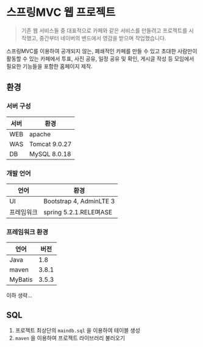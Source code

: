 # 스프링MVC 웹 프로젝트
> 기존 웹 서비스들 중 대표적으로 카페와 같은 서비스를 만들려고 프로젝트를 시작했고, 중간부터 네이버의 밴드에서 영감을 받으며 작업했습니다.

스프링MVC를 이용하여 공개되지 않는, 폐쇄적인 카페를 만들 수 있고 초대한 사람만이 활동할 수 있는 카페에서 투표, 사진 공유, 일정 공유 및 확인, 게시글 작성 등 모임에서 필요한 기능들을 포함한 홈페이지 제작.

## 환경
### 서버 구성
| 서버 | 환경 |
|---|---|
| WEB | apache   |
| WAS | Tomcat 9.0.27 |
| DB | MySQL 8.0.18 |

### 개발 언어
| 언어 | 환경 |
|---|---|
| UI | Bootstrap 4, AdminLTE 3 |
| 프레임워크 | spring 5.2.1.RELE며ASE |

### 프레임워크 환경
| 언어 | 버전 |
|---|---|
| Java | 1.8 |
| maven | 3.8.1 |
| MyBatis | 3.5.3 |
이하 생략...

## SQL
1. 프로젝트 최상단의 `maindb.sql` 을 이용하여 테이블 생성
1. `maven` 을 이용하여 프로젝트 라이브러리 불러오기


